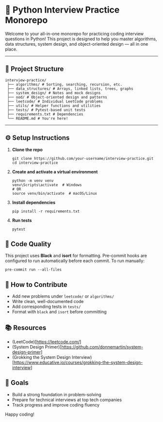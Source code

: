 # 🧠 Python Interview Practice Monorepo

Welcome to your all-in-one monorepo for practicing coding interview questions in Python! This project is designed to help you master algorithms, data structures, system design, and object-oriented design — all in one place.

---

## 📁 Project Structure

```
interview-practice/
 ├── algorithms/ # Sorting, searching, recursion, etc.
 ├── data_structures/ # Arrays, linked lists, trees, graphs
 ├── system_design/ # Notes and mock designs
 ├── ood/ # Object-oriented design and patterns
 ├── leetcode/ # Individual LeetCode problems
 ├── utils/ # Helper functions and utilities
 ├── tests/ # Pytest-based unit tests
 ├── requirements.txt # Dependencies
 └── README.md # You're here!
```
---

## ⚙️ Setup Instructions

1. **Clone the repo**
   ```
   git clone https://github.com/your-username/interview-practice.git
   cd interview-practice
   ```
2. **Create and activate a virtual environment**
   ```
   python -m venv venv
   venv\Scripts\activate  # Windows
   # OR
   source venv/bin/activate  # macOS/Linux

   ```
3. **Install dependencies**
   ```
   pip install -r requirements.txt
   ```
4. **Run tests**
   ```
   pytest
   ```

## 🧹 Code Quality
This project uses **Black** and **isort** for formatting. Pre-commit hooks are configured to run automatically before each commit.
To run manually:
```
pre-commit run --all-files
```

## 🧪 How to Contribute
- Add new problems under `leetcode/` or `algorithms/`
- Write clean, well-documented code
- Add corresponding tests in `tests/`
- Format with `black` and `isort` before committing

## 📚 Resources
- (LeetCode)[https://leetcode.com/]
- (System Design Primer)[https://github.com/donnemartin/system-design-primer]
- (Grokking the System Design Interview)[https://www.educative.io/courses/grokking-the-system-design-interview]

## 🚀 Goals
- Build a strong foundation in problem-solving
- Prepare for technical interviews at top tech companies
- Track progress and improve coding fluency

Happy coding!
